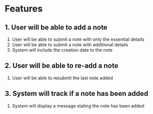 # Features
## 1. User will be able to add a note
1. User will be able to submit a note with only the essential details  
1. User will be able to submit a note with additional details  
1. System will include the creation date to the note
## 2. User will be able to re-add a note
1. User will be able to resubmit the last note added  

## 3. System will track if a note has been added
1. System will display a message stating the note has been added